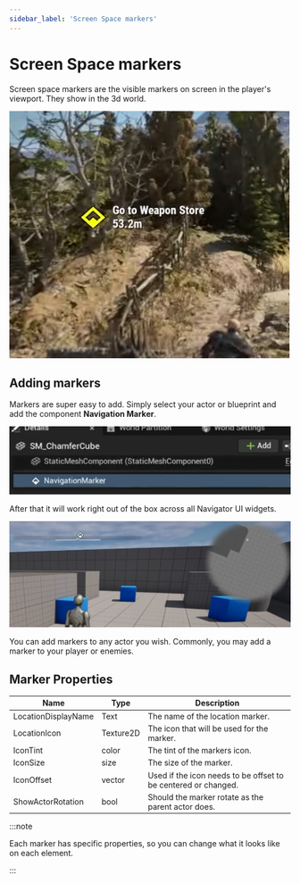 ```yaml
---
sidebar_label: 'Screen Space markers'
---
```


# Screen Space markers

Screen space markers are the visible markers on screen in the player's viewport. They show in the 3d world.

![screen-space-markers.png](/img/navigator/screen-space-markers.png)

## Adding markers

Markers are super easy to add. Simply select your actor or blueprint and add the component **Navigation Marker**.

![navigator-marker.png](/img/navigator/navigator-marker.png)

After that it will work right out of the box across all Navigator UI widgets.

![navigatior-marker-demo.png](/img/navigator/navigatior-marker-demo.png)

You can add markers to any actor you wish. Commonly, you may add a marker to your player or enemies.

## Marker Properties

| Name                | Type       | Description                                                    |
|---------------------|------------|----------------------------------------------------------------|
| LocationDisplayName | Text       | The name of the location marker.                               |
| LocationIcon        | Texture2D  | The icon that will be used for the marker.                     |
| IconTint            | color      | The tint of the markers icon.                                  |
| IconSize            | size       | The size of the marker.                                        |
| IconOffset          | vector     | Used if the icon needs to be offset to be centered or changed. |
| ShowActorRotation   | bool       | Should the marker rotate as the parent actor does.             |

:::note

Each marker has specific properties, so you can change what it looks like on each element.

:::

